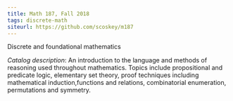 ```yaml
---
title: Math 187, Fall 2018
tags: discrete-math
siteurl: https://github.com/scoskey/m187
---
```


Discrete and foundational mathematics<!--more-->

*Catalog description*: An introduction to the language and methods of reasoning used throughout mathematics. Topics include propositional and predicate logic, elementary set theory, proof techniques including mathematical induction,functions and relations, combinatorial enumeration, permutations and symmetry.

